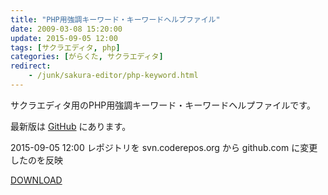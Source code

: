 ```yaml
---
title: "PHP用強調キーワード・キーワードヘルプファイル"
date: 2009-03-08 15:20:00
update: 2015-09-05 12:00
tags: [サクラエディタ, php]
categories: [がらくた, サクラエディタ]
redirect:
    - /junk/sakura-editor/php-keyword.html
---
```


サクラエディタ用のPHP用強調キーワード・キーワードヘルプファイルです。

最新版は [GitHub](https://github.com/sharkpp/sakura-editor-keyword-php) にあります。

2015-09-05 12:00 レポジトリを svn.coderepos.org から github.com に変更したのを反映

[DOWNLOAD][1]

 [1]: https://github.com/sharkpp/sakura-editor-keyword-php/archive/master.zip
